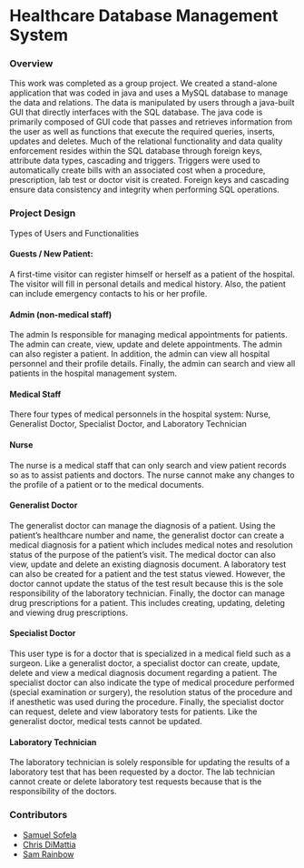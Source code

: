 # Healthcare Database Management System

### Overview
This work was completed as a group project.
We created a stand-alone application that was coded in java and uses a MySQL database to manage the data and relations.  The data is manipulated by users through a java-built GUI that directly interfaces with the SQL database.  The java code is primarily composed of GUI code that passes and retrieves information from the user as well as functions that execute the required queries, inserts, updates and deletes.
Much of the relational functionality and data quality enforcement resides within the SQL database through foreign keys, attribute data types, cascading and triggers.  Triggers were used to automatically create bills with an associated cost when a procedure, prescription, lab test or doctor visit is created.  Foreign keys and cascading ensure data consistency and integrity when performing SQL operations.

### Project Design
Types of Users and Functionalities

#### Guests / New Patient:
A first-time visitor can register himself or herself as a patient of the hospital. The visitor will fill in personal details and medical history. Also, the patient can include emergency contacts to his or her profile.  

 
#### Admin (non-medical staff)
The admin Is responsible for managing medical appointments for patients. The admin can create, view, update and delete appointments. The admin can also register a patient. In addition, the admin can view all hospital personnel and their profile details. Finally, the admin can search and view all patients in the hospital management system.  

#### Medical Staff
There four types of medical personnels in the hospital system: Nurse, Generalist Doctor, Specialist Doctor, and Laboratory Technician
 
#### Nurse
The nurse is a medical staff that can only search and view patient records so as to assist patients and doctors. The nurse cannot make any changes to the profile of a patient or to the medical documents.

 
#### Generalist Doctor
The generalist doctor can manage the diagnosis of a patient. Using the patient’s healthcare number and name, the generalist doctor can create a medical diagnosis for a patient which includes medical notes and resolution status of the purpose of the patient’s visit. The medical doctor can also view, update and delete an existing diagnosis document. A laboratory test can also be created for a patient and the test status viewed. However, the doctor cannot update the status of the test result because this is the sole responsibility of the laboratory technician. Finally, the doctor can manage drug prescriptions for a patient. This includes creating, updating, deleting and viewing drug prescriptions.


#### Specialist Doctor
This user type is for a doctor that is specialized in a medical field such as a surgeon. Like a generalist doctor, a specialist doctor can create, update, delete and view a medical diagnosis document regarding a patient. The specialist doctor can also indicate the type of medical procedure performed (special examination or surgery), the resolution status of the procedure and if anesthetic was used during the procedure. Finally, the specialist doctor can request, delete and view laboratory tests for patients. Like the generalist doctor, medical tests cannot be updated.


#### Laboratory Technician
The laboratory technician is solely responsible for updating the results of a laboratory test that has been requested by a doctor. The lab technician cannot create or delete laboratory test requests because that is the responsibility of the doctors.

### Contributors
- [Samuel Sofela](https://github.com/sofels)
- [Chris DiMattia](https://github.com/chd-vicis)
- [Sam Rainbow](https://github.com/SMRain10)
